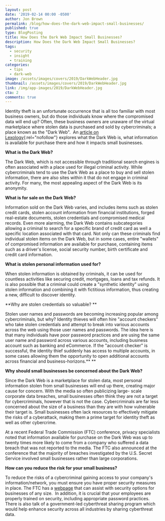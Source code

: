 ```yaml
---
layout: post
date: '2019-02-14 00:00 -0500'
author: Jon Brown
permalink: /blog/how-does-the-dark-web-impact-small-businesses/
published: true
type: BlogPosting
title: How Does the Dark Web Impact Small Businesses?
description: How Does the Dark Web Impact Small Businesses?
tags:
  - security
  - insight
  - training
categories:
  - tips
  - dark-web
image: /assets/images/covers/2019/DarkWebHeader.jpg
thumbnail: /assets/images/covers/2019/DarkWebHeader.jpg
link: /img/app-images/2019/DarkWebHeader.jpg
cta: 2
comments: true
---
```

Identity theft is an unfortunate occurrence that is all too familiar
with most business owners, but do those individuals know where the
compromised data will end up? Often, these business owners are unaware
of the virtual marketplace where stolen data is purchased and sold by
cybercriminals; a place known as the "Dark Web".  An [article on
Lexology](https://www.lexology.com/library/detail.aspx?g=9333b3f5-e404-479c-8d85-8c8491f318c9){:rel="nofollow"} explores
what the Dark Web is, what information is available for purchase there
and how it impacts small businesses.

**What is the Dark Web?**

The Dark Web, which is not accessible through traditional search engines
is often associated with a place used for illegal criminal activity.
While cybercriminals tend to use the Dark Web as a place to buy and sell
stolen information, there are also sites within it that do not engage in
criminal activity. For many, the most appealing aspect of the Dark Web
is its anonymity.

**What is for sale on the Dark Web?**

Information sold on the Dark Web varies, and includes items such as
stolen credit cards, stolen account information from financial
institutions, forged real-estate documents, stolen credentials and
compromised medical records. Even more alarming, the Dark Web contains
subcategories allowing a criminal to search for a specific brand of
credit card as well a specific location associated with that card. Not
only can these criminals find individual stolen items on the Dark Web,
but in some cases, entire "wallets" of compromised information are
available for purchase, containing items such as a driver's license,
social security number, birth certificate and credit card information.

**What is stolen personal information used for?**

When stolen information is obtained by criminals, it can be used for
countless activities like securing credit, mortgages, loans and tax
refunds. It is also possible that a criminal could create a "synthetic
identity" using stolen information and combining it with fictitious
information, thus creating a new, difficult to discover identity.

**Why are stolen credentials so valuable? **

Stolen user names and passwords are becoming increasing popular among
cybercriminals, but why? Identity thieves will often hire "account
checkers" who take stolen credentials and attempt to break into various
accounts across the web using those user names and passwords. The idea
here is that many individuals have poor password practices and are using
the same user name and password across various accounts, including
business account such as banking and eCommerce. If the "account checker"
is successful, the identity thief suddenly has access to multiple
accounts, in some cases allowing them the opportunity to open additional
accounts across financial and business-horizons.** **

**Why should small businesses be concerned about the Dark Web?**

Since the Dark Web is a marketplace for stolen data, most personal
information stolen from small businesses will end up there, creating
major cause for concern. With the media so often publicizing large-
scale corporate data breaches, small businesses often think they are not
a target for cybercriminals, however that is not the case.
Cybercriminals are far less concerned about the size of a business than
they are with how vulnerable their target is. Small businesses often
lack resources to effectively mitigate the risks of a cyberattack,
making them a prime target for identity theft as well as other
cybercrime.

At a recent Federal Trade Commission (FTC) conference, privacy
specialists noted that information available for purchase on the Dark
Web was up to twenty times more likely to come from a company who
suffered a data breach that was not reported to the media. The FTC also
announced at the conference that the majority of breaches investigated
by the U.S. Secret Service involved small businesses rather than large
corporations.

**How can you reduce the risk for your small business?**

To reduce the risks of a cybercriminal gaining access to your company's
information/network, you must ensure you have proper security measures
in place. The FTC has a [webpage](https://www.ftc.gov/tips-advice/business-center/guidance/start-security-guide-business) that
can assist with security options for businesses of any size.  In
addition, it is crucial that your employees are properly trained on
security, including appropriate password practices. There is also talk
of a government-led cyberthreat sharing program which would help enhance
security across all industries by sharing cyberthreat data.